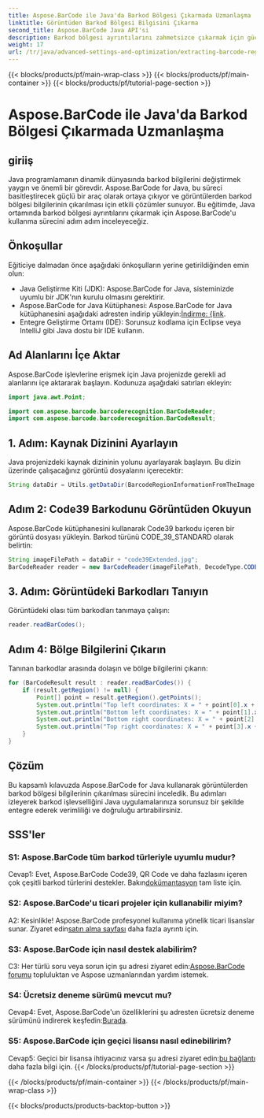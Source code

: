 ```yaml
---
title: Aspose.BarCode ile Java'da Barkod Bölgesi Çıkarmada Uzmanlaşma
linktitle: Görüntüden Barkod Bölgesi Bilgisini Çıkarma
second_title: Aspose.BarCode Java API'si
description: Barkod bölgesi ayrıntılarını zahmetsizce çıkarmak için güçlü bir kütüphane olan Aspose.BarCode for Java'yı keşfedin. Java uygulamalarınızı hassasiyetle geliştirin.
weight: 17
url: /tr/java/advanced-settings-and-optimization/extracting-barcode-region-information/
---
```


{{< blocks/products/pf/main-wrap-class >}}
{{< blocks/products/pf/main-container >}}
{{< blocks/products/pf/tutorial-page-section >}}

# Aspose.BarCode ile Java'da Barkod Bölgesi Çıkarmada Uzmanlaşma

## giriiş

Java programlamanın dinamik dünyasında barkod bilgilerini değiştirmek yaygın ve önemli bir görevdir. Aspose.BarCode for Java, bu süreci basitleştirecek güçlü bir araç olarak ortaya çıkıyor ve görüntülerden barkod bölgesi bilgilerinin çıkarılması için etkili çözümler sunuyor. Bu eğitimde, Java ortamında barkod bölgesi ayrıntılarını çıkarmak için Aspose.BarCode'u kullanma sürecini adım adım inceleyeceğiz.

## Önkoşullar

Eğiticiye dalmadan önce aşağıdaki önkoşulların yerine getirildiğinden emin olun:

- Java Geliştirme Kiti (JDK): Aspose.BarCode for Java, sisteminizde uyumlu bir JDK'nın kurulu olmasını gerektirir.
-  Aspose.BarCode for Java Kütüphanesi: Aspose.BarCode for Java kütüphanesini aşağıdaki adresten indirip yükleyin:[İndirme: {link](https://releases.aspose.com/barcode/java/).
- Entegre Geliştirme Ortamı (IDE): Sorunsuz kodlama için Eclipse veya IntelliJ gibi Java dostu bir IDE kullanın.

## Ad Alanlarını İçe Aktar

Aspose.BarCode işlevlerine erişmek için Java projenizde gerekli ad alanlarını içe aktararak başlayın. Kodunuza aşağıdaki satırları ekleyin:

```java
import java.awt.Point;

import com.aspose.barcode.barcoderecognition.BarCodeReader;
import com.aspose.barcode.barcoderecognition.BarCodeResult;


```

## 1. Adım: Kaynak Dizinini Ayarlayın

Java projenizdeki kaynak dizininin yolunu ayarlayarak başlayın. Bu dizin üzerinde çalışacağınız görüntü dosyalarını içerecektir:

```java
String dataDir = Utils.getDataDir(BarcodeRegionInformationFromTheImage.class) + "BarcodeReader/advanced_features/";
```

## Adım 2: Code39 Barkodunu Görüntüden Okuyun

Aspose.BarCode kütüphanesini kullanarak Code39 barkodu içeren bir görüntü dosyası yükleyin. Barkod türünü CODE_39_STANDARD olarak belirtin:

```java
String imageFilePath = dataDir + "code39Extended.jpg";
BarCodeReader reader = new BarCodeReader(imageFilePath, DecodeType.CODE_39_STANDARD);
```

## 3. Adım: Görüntüdeki Barkodları Tanıyın

Görüntüdeki olası tüm barkodları tanımaya çalışın:

```java
reader.readBarCodes();
```

## Adım 4: Bölge Bilgilerini Çıkarın

Tanınan barkodlar arasında dolaşın ve bölge bilgilerini çıkarın:

```java
for (BarCodeResult result : reader.readBarCodes()) {
    if (result.getRegion() != null) {
        Point[] point = result.getRegion().getPoints();
        System.out.println("Top left coordinates: X = " + point[0].x + ", Y = " + point[0].y);
        System.out.println("Bottom left coordinates: X = " + point[1].x + ", Y = " + point[1].y);
        System.out.println("Bottom right coordinates: X = " + point[2].x + ", Y = " + point[2].y);
        System.out.println("Top right coordinates: X = " + point[3].x + ", Y = " + point[3].y);
    }
}
```

## Çözüm

Bu kapsamlı kılavuzda Aspose.BarCode for Java kullanarak görüntülerden barkod bölgesi bilgilerinin çıkarılması sürecini inceledik. Bu adımları izleyerek barkod işlevselliğini Java uygulamalarınıza sorunsuz bir şekilde entegre ederek verimliliği ve doğruluğu artırabilirsiniz.

## SSS'ler

### S1: Aspose.BarCode tüm barkod türleriyle uyumlu mudur?

 Cevap1: Evet, Aspose.BarCode Code39, QR Code ve daha fazlasını içeren çok çeşitli barkod türlerini destekler. Bakın[dokümantasyon](https://reference.aspose.com/barcode/java/) tam liste için.

### S2: Aspose.BarCode'u ticari projeler için kullanabilir miyim?

 A2: Kesinlikle! Aspose.BarCode profesyonel kullanıma yönelik ticari lisanslar sunar. Ziyaret edin[satın alma sayfası](https://purchase.aspose.com/buy) daha fazla ayrıntı için.

### S3: Aspose.BarCode için nasıl destek alabilirim?

 C3: Her türlü soru veya sorun için şu adresi ziyaret edin:[Aspose.BarCode forumu](https://forum.aspose.com/c/barcode/13) topluluktan ve Aspose uzmanlarından yardım istemek.

### S4: Ücretsiz deneme sürümü mevcut mu?

 Cevap4: Evet, Aspose.BarCode'un özelliklerini şu adresten ücretsiz deneme sürümünü indirerek keşfedin:[Burada](https://releases.aspose.com/).

### S5: Aspose.BarCode için geçici lisansı nasıl edinebilirim?

 Cevap5: Geçici bir lisansa ihtiyacınız varsa şu adresi ziyaret edin:[bu bağlantı](https://purchase.aspose.com/temporary-license/) daha fazla bilgi için.
{{< /blocks/products/pf/tutorial-page-section >}}

{{< /blocks/products/pf/main-container >}}
{{< /blocks/products/pf/main-wrap-class >}}

{{< blocks/products/products-backtop-button >}}
